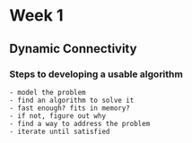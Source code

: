 # Week 1

## Dynamic Connectivity


### Steps to developing a usable algorithm

    - model the problem
    - find an algorithm to solve it
    - fast enough? fits in memory?
    - if not, figure out why
    - find a way to address the problem
    - iterate until satisfied



